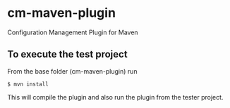 # cm-maven-plugin
Configuration Management Plugin for Maven

## To execute the test project

From the base folder (cm-maven-plugin) run
```
$ mvn install
```

This will compile the plugin and also run the plugin from the tester project.